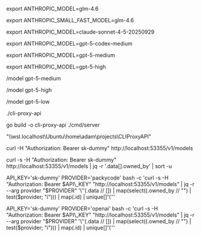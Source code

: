 export ANTHROPIC\_MODEL=glm-4.6

export ANTHROPIC\_SMALL\_FAST\_MODEL=glm-4.6

export ANTHROPIC\_MODEL=claude-sonnet-4-5-20250929

export ANTHROPIC\_MODEL=gpt-5-codex-medium

export ANTHROPIC\_MODEL=gpt-5-medium

export ANTHROPIC\_MODEL=gpt-5-high



/model gpt-5-medium

/model gpt-5-high

/model gpt-5-low





./cli-proxy-api

go build -o cli-proxy-api ./cmd/server

"\\\\wsl.localhost\\Ubuntu\\home\\adam\\projects\\CLIProxyAPI"



curl -H "Authorization: Bearer sk-dummy" http://localhost:53355/v1/models

curl -s -H "Authorization: Bearer sk-dummy" http://localhost:53355/v1/models | jq -r '.data\[].owned\_by' | sort -u

API\_KEY='sk-dummy' PROVIDER='packycode' bash -c 'curl -s -H "Authorization: Bearer $API\_KEY" "http://localhost:53355/v1/models" | jq -r --arg provider "$PROVIDER" '\\''(.data // \[]) | map(select((.owned\_by // "") | test($provider; "i"))) | map(.id) | unique\[]'\\'''

API\_KEY='sk-dummy' PROVIDER='openai' bash -c 'curl -s -H "Authorization: Bearer $API\_KEY" "http://localhost:53355/v1/models" | jq -r --arg provider "$PROVIDER" '\\''(.data // \[]) | map(select((.owned\_by // "") | test($provider; "i"))) | map(.id) | unique\[]'\\'''

